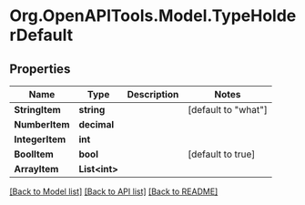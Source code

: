 
# Org.OpenAPITools.Model.TypeHolderDefault

## Properties

Name | Type | Description | Notes
------------ | ------------- | ------------- | -------------
**StringItem** | **string** |  | [default to "what"]
**NumberItem** | **decimal** |  | 
**IntegerItem** | **int** |  | 
**BoolItem** | **bool** |  | [default to true]
**ArrayItem** | **List&lt;int&gt;** |  | 

[[Back to Model list]](../README.md#documentation-for-models)
[[Back to API list]](../README.md#documentation-for-api-endpoints)
[[Back to README]](../README.md)

